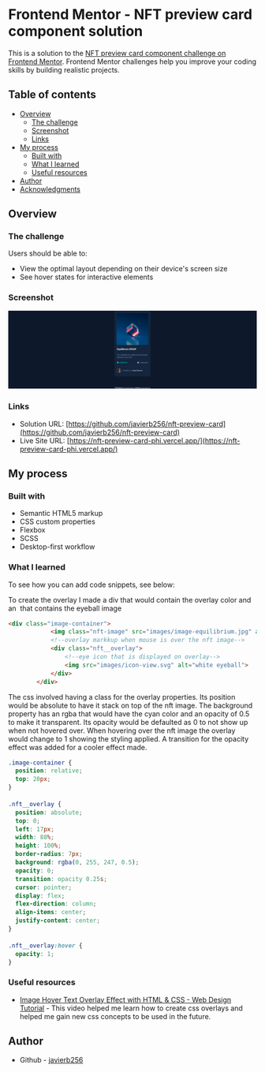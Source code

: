 # Frontend Mentor - NFT preview card component solution

This is a solution to the [NFT preview card component challenge on Frontend Mentor](https://www.frontendmentor.io/challenges/nft-preview-card-component-SbdUL_w0U). Frontend Mentor challenges help you improve your coding skills by building realistic projects. 

## Table of contents

- [Overview](#overview)
  - [The challenge](#the-challenge)
  - [Screenshot](#screenshot)
  - [Links](#links)
- [My process](#my-process)
  - [Built with](#built-with)
  - [What I learned](#what-i-learned)
  - [Useful resources](#useful-resources)
- [Author](#author)
- [Acknowledgments](#acknowledgments)


## Overview

### The challenge

Users should be able to:

- View the optimal layout depending on their device's screen size
- See hover states for interactive elements

### Screenshot

![](./Screenshot.png)

### Links

- Solution URL: [https://github.com/javierb256/nft-preview-card](https://github.com/javierb256/nft-preview-card)
- Live Site URL: [https://nft-preview-card-phi.vercel.app/](https://nft-preview-card-phi.vercel.app/)

## My process

### Built with

- Semantic HTML5 markup
- CSS custom properties
- Flexbox
- SCSS
- Desktop-first workflow

### What I learned


To see how you can add code snippets, see below:

To create the overlay I made a div that would contain the overlay color and an <img> that contains the eyeball image

```html
<div class="image-container">
            <img class="nft-image" src="images/image-equilibrium.jpg" alt="equilibrium NFT"></img>
            <!--overlay markkup when mouse is over the nft image-->
            <div class="nft__overlay">
                <!--eye icon that is displayed on overlay-->
                <img src="images/icon-view.svg" alt="white eyeball">
            </div>
        </div>
```

The css involved having a class for the overlay properties. Its position would be absolute to have it stack on top of the nft image.
The background property has an rgba that would have the cyan color and an opacity of 0.5 to make it transparent. Its opacity would be defaulted as 0 to not show up when not hovered over.
When hovering over the nft image the overlay would change to 1 showing the styling applied. A transition for the opacity effect was added for a cooler effect made.

```css
.image-container {
  position: relative;
  top: 20px;
}

.nft__overlay {
  position: absolute;
  top: 0;
  left: 17px;
  width: 88%;
  height: 100%;
  border-radius: 7px;
  background: rgba(0, 255, 247, 0.5);
  opacity: 0;
  transition: opacity 0.25s;
  cursor: pointer;
  display: flex;
  flex-direction: column;
  align-items: center;
  justify-content: center;
}

.nft__overlay:hover {
  opacity: 1;
}
```


### Useful resources

- [Image Hover Text Overlay Effect with HTML & CSS - Web Design Tutorial](https://www.youtube.com/watch?v=exb2ab72Xhs) - This video helped me learn how to create css overlays and helped me gain new css concepts to be used in the future.

## Author

- Github - [javierb256](https://github.com/javierb256/nft-preview-card)

